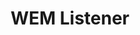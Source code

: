 ---
title: WEM Listener
solution: turing
download: true
github-url: https://github.com/openturing/turing-wem
download-url: https://github.com/openturing/turing/releases/download/v0.3.4/turing-wem.zip
description: OpenText Web Experience Management (WEM) Listener to publish content to Turing AI.
---